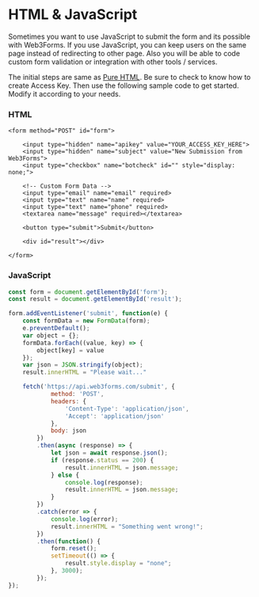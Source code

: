 # HTML & JavaScript

Sometimes you want to use JavaScript to submit the form and its possible with Web3Forms. If you use JavaScript, you can keep users on the same page instead of redirecting to other page. Also you will be able to code custom form validation or integration with other tools / services. 

The initial steps are same as [Pure HTML](../getting-started/installation.md#step-01-get-access-key). Be sure to check to know how to create Access Key.  Then use the following sample code to get started. Modify it according to your needs. 

### HTML

```markup
<form method="POST" id="form">

    <input type="hidden" name="apikey" value="YOUR_ACCESS_KEY_HERE">
    <input type="hidden" name="subject" value="New Submission from Web3Forms">
    <input type="checkbox" name="botcheck" id="" style="display: none;">

    <!-- Custom Form Data -->
    <input type="email" name="email" required>
    <input type="text" name="name" required>
    <input type="text" name="phone" required>
    <textarea name="message" required></textarea>

    <button type="submit">Submit</button>

    <div id="result"></div>

</form>
```

### JavaScript

```javascript
const form = document.getElementById('form');
const result = document.getElementById('result');

form.addEventListener('submit', function(e) {
    const formData = new FormData(form);
    e.preventDefault();
    var object = {};
    formData.forEach((value, key) => {
        object[key] = value
    });
    var json = JSON.stringify(object);
    result.innerHTML = "Please wait..."

    fetch('https://api.web3forms.com/submit', {
            method: 'POST',
            headers: {
                'Content-Type': 'application/json',
                'Accept': 'application/json'
            },
            body: json
        })
        .then(async (response) => {
            let json = await response.json();
            if (response.status == 200) {
                result.innerHTML = json.message;
            } else {
                console.log(response);
                result.innerHTML = json.message;
            }
        })
        .catch(error => {
            console.log(error);
            result.innerHTML = "Something went wrong!";
        })
        .then(function() {
            form.reset();
            setTimeout(() => {
                result.style.display = "none";
            }, 3000);
        });
});
```

